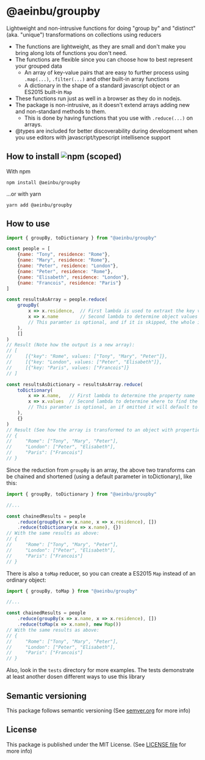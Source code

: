# @aeinbu/groupby

Lightweight and non-intrusive functions for doing \"group by\" and \"distinct\" (aka. \"unique\") transformations on collections using reducers

- The functions are lightweight, as they are small and don't make you bring along lots of functions you don't need.
- The functions are flexible since you can choose how to best represent your grouped data
  - An array of key-value pairs that are easy to further process using `.map(...)`, `.filter(...)` and other built-in array functions
  - A dictionary in the shape of a standard javascript object or an ES2015 built-in `Map`
- These functions run just as well in a browser as they do in nodejs.
- The package is non-intrusive, as it doesn't extend arrays adding new and non-standard methods to them.
  - This is done by having functions that you use with `.reduce(...)` on arrays.
- @types are included for better discoverability during development when you use editors with javascript/typescript intellisence support


## How to install <img alt="npm (scoped)" src="https://img.shields.io/npm/v/@aeinbu/groupby">

With npm
```shell
npm install @aeinbu/groupby
```
...or with yarn
```shell
yarn add @aeinbu/groupby
```

## How to use
```javascript
import { groupBy, toDictionary } from "@aeinbu/groupby"

const people = [
    {name: "Tony", residence: "Rome"},
    {name: "Mary", residence: "Rome"},
    {name: "Peter", residence: "London"},
    {name: "Peter", residence: "Rome"},
    {name: "Elisabeth", residence: "London"},
    {name: "Francois", residence: "Paris"}
]

const resultsAsArray = people.reduce(
    groupBy(
        x => x.residence,  // First lambda is used to extraxt the key values, so this will group by the residence
        x => x.name        // Second lambda to determine object values to put in the groups, so in this example the group will contain all names for people in a residence city
        // This paramter is optional, and if it is skipped, the whole item is selected as the value
    ),
    []
)
// Result (Note how the output is a new array):
// [
//     [{"key": "Rome", values: ["Tony", "Mary", "Peter"]},
//     [{"key: "London", values: ["Peter", "Elisabeth"]},
//     [{"key: "Paris", values: ["Francois"]}
// ]

const resultsAsDictionary = resultsAsArray.reduce(
    toDictionary(
        x => x.name,   // First lambda to determine the property name
        x => x.values  // Second lambda to determine where to find the value to set that property to
        // This paramter is optional, an if omitted it will default to `x => x.values´ which would match the default output of `groupBy` above
    ),
    {}
)
// Result (See how the array is transformed to an object with properties for each key):
// {
//     "Rome": ["Tony", "Mary", "Peter"],
//     "London": ["Peter", "Elisabeth"],
//     "Paris": ["Francois"]
// }
```

Since the reduction from `groupBy` is an array, the above two transforms can be chained and shortened (using a default parameter in toDictionary), like this:
```javascript
import { groupBy, toDictionary } from "@aeinbu/groupby"

//...

const chainedResults = people
    .reduce(groupBy(x => x.name, x => x.residence), [])
    .reduce(toDictionary(x => x.name), {})
// With the same results as above:
// {
//     "Rome": ["Tony", "Mary", "Peter"],
//     "London": ["Peter", "Elisabeth"],
//     "Paris": ["Francois"]
// }
```


There is also a `toMap` reducer, so you can create a ES2015 `Map` instead of an ordinary object:
```javascript
import { groupBy, toMap } from "@aeinbu/groupby"

//...

const chainedResults = people
    .reduce(groupBy(x => x.name, x => x.residence), [])
    .reduce(toMap(x => x.name), new Map())
// With the same results as above:
// {
//     "Rome": ["Tony", "Mary", "Peter"],
//     "London": ["Peter", "Elisabeth"],
//     "Paris": ["Francois"]
// }
```

Also, look in the `tests` directory for more examples. The tests demonstrate at least another dosen different ways to use this library

## Semantic versioning
This package follows semantic versioning (See [semver.org](https://semver.org) for more info)

## License
This package is published under the MIT License. (See [LICENSE file](/LICENSE) for more info)